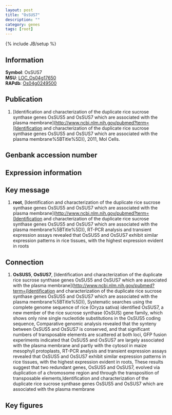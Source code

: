 ```yaml
---
layout: post
title: "OsSUS7"
description: ""
category: genes
tags: [root]
---
```

{% include JB/setup %}

## Information
__Symbol__: OsSUS7  
__MSU__: [LOC_Os04g17650](http://rice.plantbiology.msu.edu/cgi-bin/ORF_infopage.cgi?orf=LOC_Os04g17650)  
__RAPdb__: [Os04g0249500](http://rapdb.dna.affrc.go.jp/viewer/gbrowse_details/irgsp1?name=Os04g0249500)  

## Publication
1. [Identification and characterization of the duplicate rice sucrose synthase genes OsSUS5 and OsSUS7 which are associated with the plasma membrane](http://www.ncbi.nlm.nih.gov/pubmed?term=(Identification and characterization of the duplicate rice sucrose synthase genes OsSUS5 and OsSUS7 which are associated with the plasma membrane%5BTitle%5D)), 2011, Mol Cells.

## Genbank accession number

## Expression information

## Key message
1. __root__, [Identification and characterization of the duplicate rice sucrose synthase genes OsSUS5 and OsSUS7 which are associated with the plasma membrane](http://www.ncbi.nlm.nih.gov/pubmed?term=(Identification and characterization of the duplicate rice sucrose synthase genes OsSUS5 and OsSUS7 which are associated with the plasma membrane%5BTitle%5D)),  RT-PCR analysis and transient expression assays revealed that OsSUS5 and OsSUS7 exhibit similar expression patterns in rice tissues, with the highest expression evident in roots

## Connection
1. __OsSUS5__, __OsSUS7__, [Identification and characterization of the duplicate rice sucrose synthase genes OsSUS5 and OsSUS7 which are associated with the plasma membrane](http://www.ncbi.nlm.nih.gov/pubmed?term=(Identification and characterization of the duplicate rice sucrose synthase genes OsSUS5 and OsSUS7 which are associated with the plasma membrane%5BTitle%5D)), Systematic searches using the complete genome sequence of rice (Oryza sativa) identified OsSUS7, a new member of the rice sucrose synthase (OsSUS) gene family, which shows only nine single nucleotide substitutions in the OsSUS5 coding sequence, Comparative genomic analysis revealed that the synteny between OsSUS5 and OsSUS7 is conserved, and that significant numbers of transposable elements are scattered at both loci, GFP fusion experiments indicated that OsSUS5 and OsSUS7 are largely associated with the plasma membrane and partly with the cytosol in maize mesophyll protoplasts, RT-PCR analysis and transient expression assays revealed that OsSUS5 and OsSUS7 exhibit similar expression patterns in rice tissues, with the highest expression evident in roots, These results suggest that two redundant genes, OsSUS5 and OsSUS7, evolved via duplication of a chromosome region and through the transposition of transposable elements,Identification and characterization of the duplicate rice sucrose synthase genes OsSUS5 and OsSUS7 which are associated with the plasma membrane

## Key figures


